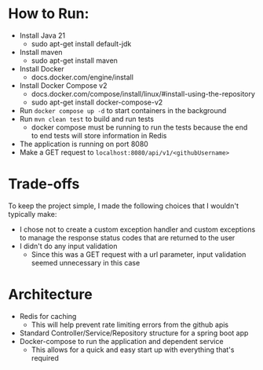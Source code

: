 # How to Run:
* Install Java 21
  * sudo apt-get install default-jdk
* Install maven
  * sudo apt-get install maven
* Install Docker
  * docs.docker.com/engine/install
* Install Docker Compose v2
  * docs.docker.com/compose/install/linux/#install-using-the-repository
  * sudo apt-get install docker-compose-v2
* Run `docker compose up -d` to start containers in the background
* Run `mvn clean test` to build and run tests
  * docker compose must be running to run the tests because the end to end tests will store information in Redis
* The application is running on port 8080
* Make a GET request to `localhost:8080/api/v1/<githubUsername>`

# Trade-offs
To keep the project simple, I made the following choices that I wouldn't typically make:
* I chose not to create a custom exception handler and custom exceptions to manage the response status codes that are returned to the user
* I didn't do any input validation
  * Since this was a GET request with a url parameter, input validation seemed unnecessary in this case

# Architecture
* Redis for caching
  * This will help prevent rate limiting errors from the github apis
* Standard Controller/Service/Repository structure for a spring boot app
* Docker-compose to run the application and dependent service
  * This allows for a quick and easy start up with everything that's required